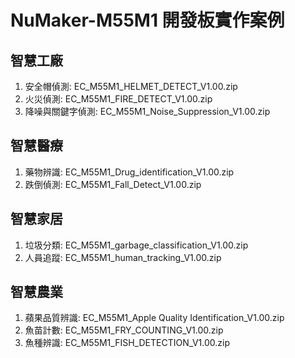 # NuMaker-M55M1 開發板實作案例
## 智慧工廠
1. 安全帽偵測: EC_M55M1_HELMET_DETECT_V1.00.zip
2. 火災偵測: EC_M55M1_FIRE_DETECT_V1.00.zip
3. 降噪與關鍵字偵測: EC_M55M1_Noise_Suppression_V1.00.zip
## 智慧醫療
1. 藥物辨識: EC_M55M1_Drug_identification_V1.00.zip
2. 跌倒偵測: EC_M55M1_Fall_Detect_V1.00.zip
## 智慧家居
1. 垃圾分類: EC_M55M1_garbage_classification_V1.00.zip 
2. 人員追蹤: EC_M55M1_human_tracking_V1.00.zip
## 智慧農業
1. 蘋果品質辨識: EC_M55M1_Apple Quality Identification_V1.00.zip
2. 魚苗計數: EC_M55M1_FRY_COUNTING_V1.00.zip
3. 魚種辨識: EC_M55M1_FISH_DETECTION_V1.00.zip
